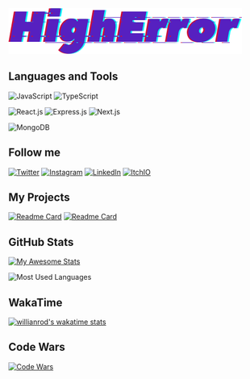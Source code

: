 ![Header](https://github.com/HighError/HighError/blob/main/assets/HighError.png)

## Languages and Tools

![JavaScript](https://img.shields.io/badge/-javascript-000000?style=for-the-badge&logo=JavaScript&logoColor=F7DF1E)
![TypeScript](https://img.shields.io/badge/-TypeScript-000000?style=for-the-badge&logo=TypeScript&logoColor=3178C6)

![React.js](https://img.shields.io/badge/-react-000000?style=for-the-badge&logo=React&logoColor=61DAFB)
![Express.js](https://img.shields.io/badge/-express.js-000000?style=for-the-badge&logo=Express&logoColor=FFFFFF)
![Next.js](https://img.shields.io/badge/-Next.js-000000?style=for-the-badge&logo=Next.js&logoColor=FFFFFF)

![MongoDB](https://img.shields.io/badge/-MongoDB-000000?style=for-the-badge&logo=MongoDB&logoColor=47A248)

## Follow me

[![Twitter](https://img.shields.io/badge/Twitter-000000?style=for-the-badge&logo=Twitter&logoColor=1DA1F2)](https://twitter.com/higherrorua)
[![Instagram](https://img.shields.io/badge/Instagram-000000?style=for-the-badge&logo=Instagram&logoColor=E4405F)](https://www.instagram.com/higherrorua/)
[![LinkedIn](https://img.shields.io/badge/LinkedIn-000000?style=for-the-badge&logo=LinkedIn&logoColor=0A66C2)](https://www.linkedin.com/in/vitaliy-hordiyk/)
[![ItchIO](https://img.shields.io/badge/Itch%2EIO-000000?style=for-the-badge&logo=Itch%2EIO&logoColor=FA5C5C)](https://higherrorua.itch.io/)

## My Projects

[![Readme Card](https://github-readme-stats.vercel.app/api/pin/?username=higherror&repo=FamilyDashboard&theme=tokyonight)](https://github.com/HighError/FamilyDashboard)
[![Readme Card](https://github-readme-stats.vercel.app/api/pin/?username=higherror&repo=eviloma-id&theme=tokyonight)](https://github.com/HighError/eviloma-id)

## GitHub Stats

[![My Awesome Stats](https://github-readme-stats.vercel.app/api?username=higherror&cardType=level&theme=tokyonight&preferLogin=false&Ring=5620C0)](https://git.io/awesome-stats-card)

![Most Used Languages](https://github-readme-stats.vercel.app/api/top-langs/?username=higherror&exclude_repo=&hide=ShaderLab,HLSL&langs_count=5&theme=tokyonight)

## WakaTime

[![willianrod's wakatime stats](https://github-readme-stats.vercel.app/api/wakatime?username=HighError&layout=compact&theme=tokyonight)](https://wakatime.com/@HighError)

## Code Wars

[![Code Wars](https://www.codewars.com/users/HighError/badges/large)](https://www.codewars.com/users/HighError)
